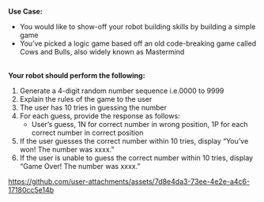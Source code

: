 **Use Case:**<br />
* You would like to show-off your robot building skills by building a simple game<br />
* You’ve picked a logic game based off an old code-breaking game called Cows and Bulls, also widely known as Mastermind<br /><br />

**Your robot should perform the following:**<br />
1. Generate a 4-digit random number sequence i.e.0000 to 9999<br />
2. Explain the rules of the game to the user<br />
3. The user has 10 tries in guessing the number<br />
4. For each guess, provide the response as follows:<br />
    * User’s guess, 1N for correct number in wrong position, 1P for each correct number in correct position
5. If the user guesses the correct number within 10 tries, display “You’ve won! The number was xxxx.”<br />
6. If the user is unable to guess the correct number within 10 tries, display “Game Over! The number was xxxx.”<br />


https://github.com/user-attachments/assets/7d8e4da3-73ee-4e2e-a4c6-17180cc5e14b

